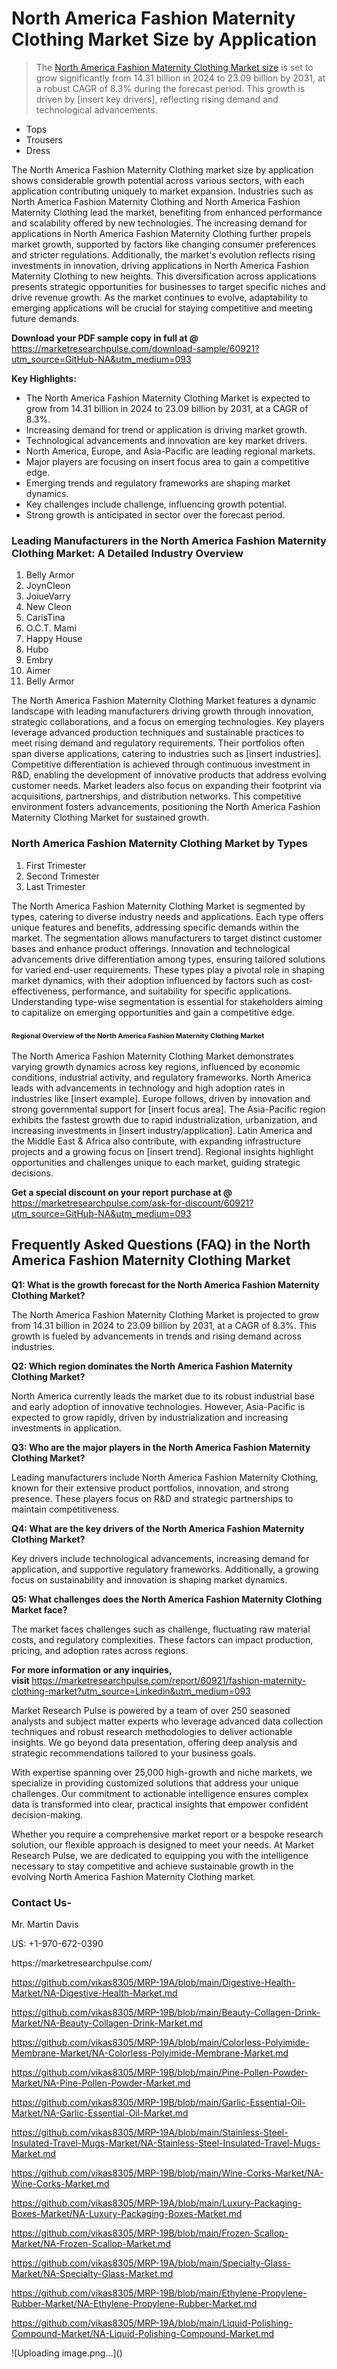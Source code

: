 
<h1>North America Fashion Maternity Clothing Market&nbsp;Size by Application</h1><blockquote><p>The <a href="https://marketresearchpulse.com/download-sample/60921?utm_source=GitHub-NA&amp;utm_medium=093">North America Fashion Maternity Clothing Market size</a> is set to grow significantly from 14.31 billion in 2024 to 23.09 billion by 2031, at a robust CAGR of 8.3% during the forecast period. This growth is driven by [insert key drivers], reflecting rising demand and technological advancements.</p></blockquote><ul><li>Tops <li> Trousers <li> Dress</li></ul><p>The North America Fashion Maternity Clothing market size by application shows considerable growth potential across various sectors, with each application contributing uniquely to market expansion. Industries such as North America Fashion Maternity Clothing and North America Fashion Maternity Clothing lead the market, benefiting from enhanced performance and scalability offered by new technologies. The increasing demand for applications in North America Fashion Maternity Clothing further propels market growth, supported by factors like changing consumer preferences and stricter regulations. Additionally, the market's evolution reflects rising investments in innovation, driving applications in North America Fashion Maternity Clothing to new heights. This diversification across applications presents strategic opportunities for businesses to target specific niches and drive revenue growth. As the market continues to evolve, adaptability to emerging applications will be crucial for staying competitive and meeting future demands.</p><p><strong>Download your PDF sample copy in full at @ </strong><a href="https://marketresearchpulse.com/download-sample/60921?utm_source=GitHub-NA&amp;utm_medium=093">https://marketresearchpulse.com/download-sample/60921?utm_source=GitHub-NA&amp;utm_medium=093</a></p><p><strong>Key Highlights: </strong></p><ul><li>The North America Fashion Maternity Clothing Market is expected to grow from 14.31 billion in 2024 to 23.09 billion by 2031, at a CAGR of 8.3%.</li><li>Increasing demand for trend or application is driving market growth.</li><li>Technological advancements and innovation are key market drivers.</li><li>North America, Europe, and Asia-Pacific are leading regional markets.</li><li>Major players are focusing on insert focus area to gain a competitive edge.</li><li>Emerging trends and regulatory frameworks are shaping market dynamics.</li><li>Key challenges include challenge, influencing growth potential.</li><li>Strong growth is anticipated in sector over the forecast period.</li></ul><h3>Leading Manufacturers in the North America Fashion Maternity Clothing Market: A Detailed Industry Overview</h3><ol><li>Belly Armor</li><li>JoynCleon</li><li>JoiueVarry</li><li>New Cleon</li><li>CarisTina</li><li>O.C.T. Mami</li><li>Happy House</li><li>Hubo</li><li>Embry</li><li>Aimer</li><li>Belly Armor</li></ol><div class="flex max-w-full flex-col flex-grow"><div class="min-h-8 text-message flex w-full flex-col items-end gap-2 whitespace-normal break-words [.text-message+&amp;]:mt-5" dir="auto" data-message-author-role="assistant" data-message-id="fd8432e4-4910-450d-b182-61b7bfb0a01f" data-message-model-slug="gpt-4o"><div class="flex w-full flex-col gap-1 empty:hidden first:pt-[3px]"><div class="markdown prose w-full break-words dark:prose-invert light"><p>The North America Fashion Maternity Clothing Market features a dynamic landscape with leading manufacturers driving growth through innovation, strategic collaborations, and a focus on emerging technologies. Key players leverage advanced production techniques and sustainable practices to meet rising demand and regulatory requirements. Their portfolios often span diverse applications, catering to industries such as [insert industries]. Competitive differentiation is achieved through continuous investment in R&amp;D, enabling the development of innovative products that address evolving customer needs. Market leaders also focus on expanding their footprint via acquisitions, partnerships, and distribution networks. This competitive environment fosters advancements, positioning the North America Fashion Maternity Clothing Market for sustained growth.</p></div></div></div></div><h3>North America Fashion Maternity Clothing Market by Types</h3><ol><li>First Trimester <li> Second Trimester <li> Last Trimester</li></ol><div class="flex max-w-full flex-col flex-grow"><div class="min-h-8 text-message flex w-full flex-col items-end gap-2 whitespace-normal break-words [.text-message+&amp;]:mt-5" dir="auto" data-message-author-role="assistant" data-message-id="084470be-0bb7-4664-bddf-5156b4f41249" data-message-model-slug="gpt-4o-mini"><div class="flex w-full flex-col gap-1 empty:hidden first:pt-[3px]"><div class="markdown prose w-full break-words dark:prose-invert light"><p>The North America Fashion Maternity Clothing Market is segmented by types, catering to diverse industry needs and applications. Each type offers unique features and benefits, addressing specific demands within the market. The segmentation allows manufacturers to target distinct customer bases and enhance product offerings. Innovation and technological advancements drive differentiation among types, ensuring tailored solutions for varied end-user requirements. These types play a pivotal role in shaping market dynamics, with their adoption influenced by factors such as cost-effectiveness, performance, and suitability for specific applications. Understanding type-wise segmentation is essential for stakeholders aiming to capitalize on emerging opportunities and gain a competitive edge.</p></div></div></div></div><h3><span style="font-size: 11px;">Regional Overview of the North America Fashion Maternity Clothing Market</span></h3><div class="flex max-w-full flex-col flex-grow"><div class="min-h-8 text-message flex w-full flex-col items-end gap-2 whitespace-normal break-words [.text-message+&amp;]:mt-5" dir="auto" data-message-author-role="assistant" data-message-id="e9038762-ce64-4e30-91c9-9bd413514231" data-message-model-slug="gpt-4o-mini"><div class="flex w-full flex-col gap-1 empty:hidden first:pt-[3px]"><div class="markdown prose w-full break-words dark:prose-invert light"><p>The North America Fashion Maternity Clothing Market demonstrates varying growth dynamics across key regions, influenced by economic conditions, industrial activity, and regulatory frameworks. North America leads with advancements in technology and high adoption rates in industries like [insert example]. Europe follows, driven by innovation and strong governmental support for [insert focus area]. The Asia-Pacific region exhibits the fastest growth due to rapid industrialization, urbanization, and increasing investments in [insert industry/application]. Latin America and the Middle East &amp; Africa also contribute, with expanding infrastructure projects and a growing focus on [insert trend]. Regional insights highlight opportunities and challenges unique to each market, guiding strategic decisions.</p></div></div></div></div><p><strong>Get a special discount on your report purchase at @ </strong><a href="https://marketresearchpulse.com/ask-for-discount/60921?utm_source=GitHub-NA&amp;utm_medium=093">https://marketresearchpulse.com/ask-for-discount/60921?utm_source=GitHub-NA&amp;utm_medium=093</a></p><h2>Frequently Asked Questions (FAQ) in the North America Fashion Maternity Clothing Market</h2><p><strong>Q1: What is the growth forecast for the North America Fashion Maternity Clothing Market?</strong></p><p>The North America Fashion Maternity Clothing Market is projected to grow from 14.31 billion in 2024 to 23.09 billion by 2031, at a CAGR of 8.3%. This growth is fueled by advancements in trends and rising demand across industries.</p><p><strong>Q2: Which region dominates the North America Fashion Maternity Clothing Market?</strong></p><p>North America currently leads the market due to its robust industrial base and early adoption of innovative technologies. However, Asia-Pacific is expected to grow rapidly, driven by industrialization and increasing investments in application.</p><p><strong>Q3: Who are the major players in the North America Fashion Maternity Clothing Market?</strong></p><p>Leading manufacturers include North America Fashion Maternity Clothing, known for their extensive product portfolios, innovation, and strong presence. These players focus on R&amp;D and strategic partnerships to maintain competitiveness.</p><p><strong>Q4: What are the key drivers of the North America Fashion Maternity Clothing Market?</strong></p><p>Key drivers include technological advancements, increasing demand for application, and supportive regulatory frameworks. Additionally, a growing focus on sustainability and innovation is shaping market dynamics.</p><p><strong>Q5: What challenges does the North America Fashion Maternity Clothing Market face?</strong></p><p>The market faces challenges such as challenge, fluctuating raw material costs, and regulatory complexities. These factors can impact production, pricing, and adoption rates across regions.</p><p><strong>For more information or any inquiries, visit&nbsp;</strong><a href="https://marketresearchpulse.com/report/60921/fashion-maternity-clothing-market?utm_source=Linkedin&utm_medium=093">https://marketresearchpulse.com/report/60921/fashion-maternity-clothing-market?utm_source=Linkedin&utm_medium=093</a></p><p>Market Research Pulse is powered by a team of over 250 seasoned analysts and subject matter experts who leverage advanced data collection techniques and robust research methodologies to deliver actionable insights. We go beyond data presentation, offering deep analysis and strategic recommendations tailored to your business goals.</p><p>With expertise spanning over 25,000 high-growth and niche markets, we specialize in providing customized solutions that address your unique challenges. Our commitment to actionable intelligence ensures complex data is transformed into clear, practical insights that empower confident decision-making.</p><p>Whether you require a comprehensive market report or a bespoke research solution, our flexible approach is designed to meet your needs. At Market Research Pulse, we are dedicated to equipping you with the intelligence necessary to stay competitive and achieve sustainable growth in the evolving North America Fashion Maternity Clothing market.</p><h3><strong>Contact Us-</strong></h3><p>Mr. Martin Davis</p><p>US: +1-970-672-0390</p><p>https://marketresearchpulse.com/</p><p><a href="https://github.com/vikas8305/MRP-19A/blob/main/Digestive-Health-Market/NA-Digestive-Health-Market.md">https://github.com/vikas8305/MRP-19A/blob/main/Digestive-Health-Market/NA-Digestive-Health-Market.md</a></p><p><a href="https://github.com/vikas8305/MRP-19B/blob/main/Beauty-Collagen-Drink-Market/NA-Beauty-Collagen-Drink-Market.md">https://github.com/vikas8305/MRP-19B/blob/main/Beauty-Collagen-Drink-Market/NA-Beauty-Collagen-Drink-Market.md</a></p><p><a href="https://github.com/vikas8305/MRP-19A/blob/main/Colorless-Polyimide-Membrane-Market/NA-Colorless-Polyimide-Membrane-Market.md">https://github.com/vikas8305/MRP-19A/blob/main/Colorless-Polyimide-Membrane-Market/NA-Colorless-Polyimide-Membrane-Market.md</a></p><p><a href="https://github.com/vikas8305/MRP-19B/blob/main/Pine-Pollen-Powder-Market/NA-Pine-Pollen-Powder-Market.md">https://github.com/vikas8305/MRP-19B/blob/main/Pine-Pollen-Powder-Market/NA-Pine-Pollen-Powder-Market.md</a></p><p><a href="https://github.com/vikas8305/MRP-19B/blob/main/Garlic-Essential-Oil-Market/NA-Garlic-Essential-Oil-Market.md">https://github.com/vikas8305/MRP-19B/blob/main/Garlic-Essential-Oil-Market/NA-Garlic-Essential-Oil-Market.md</a></p><p><a href="https://github.com/vikas8305/MRP-19A/blob/main/Stainless-Steel-Insulated-Travel-Mugs-Market/NA-Stainless-Steel-Insulated-Travel-Mugs-Market.md">https://github.com/vikas8305/MRP-19A/blob/main/Stainless-Steel-Insulated-Travel-Mugs-Market/NA-Stainless-Steel-Insulated-Travel-Mugs-Market.md</a></p><p><a href="https://github.com/vikas8305/MRP-19B/blob/main/Wine-Corks-Market/NA-Wine-Corks-Market.md">https://github.com/vikas8305/MRP-19B/blob/main/Wine-Corks-Market/NA-Wine-Corks-Market.md</a></p><p><a href="https://github.com/vikas8305/MRP-19A/blob/main/Luxury-Packaging-Boxes-Market/NA-Luxury-Packaging-Boxes-Market.md">https://github.com/vikas8305/MRP-19A/blob/main/Luxury-Packaging-Boxes-Market/NA-Luxury-Packaging-Boxes-Market.md</a></p><p><a href="https://github.com/vikas8305/MRP-19B/blob/main/Frozen-Scallop-Market/NA-Frozen-Scallop-Market.md">https://github.com/vikas8305/MRP-19B/blob/main/Frozen-Scallop-Market/NA-Frozen-Scallop-Market.md</a></p><p><a href="https://github.com/vikas8305/MRP-19A/blob/main/Specialty-Glass-Market/NA-Specialty-Glass-Market.md">https://github.com/vikas8305/MRP-19A/blob/main/Specialty-Glass-Market/NA-Specialty-Glass-Market.md</a></p><p><a href="https://github.com/vikas8305/MRP-19B/blob/main/Ethylene-Propylene-Rubber-Market/NA-Ethylene-Propylene-Rubber-Market.md">https://github.com/vikas8305/MRP-19B/blob/main/Ethylene-Propylene-Rubber-Market/NA-Ethylene-Propylene-Rubber-Market.md</a></p><p><a href="https://github.com/vikas8305/MRP-19A/blob/main/Liquid-Polishing-Compound-Market/NA-Liquid-Polishing-Compound-Market.md">https://github.com/vikas8305/MRP-19A/blob/main/Liquid-Polishing-Compound-Market/NA-Liquid-Polishing-Compound-Market.md</a></p>
![Uploading image.png…]()
